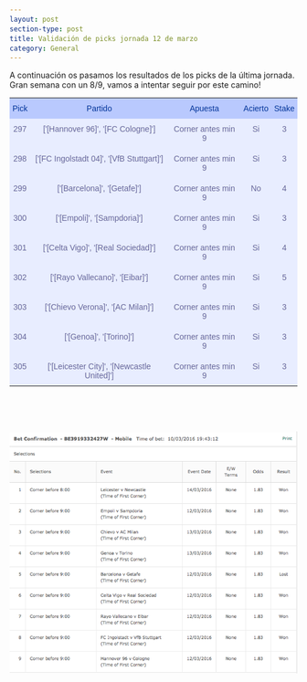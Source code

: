```yaml
---
layout: post
section-type: post
title: Validación de picks jornada 12 de marzo
category: General
---
```


A continuación os pasamos los resultados de los picks de la última jornada. Gran semana con un 8/9, vamos a intentar seguir por este camino!

<style type="text/css">
.tg  {border-collapse:collapse;border-spacing:0;border-color:#aabcfe;margin:0px auto;}
.tg td{font-family:Arial, sans-serif;font-size:14px;padding:10px 5px;border-style:solid;border-width:0px;overflow:hidden;word-break:normal;border-color:#aabcfe;color:#669;background-color:#e8edff;}
.tg th{font-family:Arial, sans-serif;font-size:14px;font-weight:normal;padding:10px 5px;border-style:solid;border-width:0px;overflow:hidden;word-break:normal;border-color:#aabcfe;color:#039;background-color:#b9c9fe;}
.tg .tg-baqh{text-align:center;vertical-align:top}
</style>
<table class="tg">
  <tr>
    <th class="tg-baqh">Pick</th>
    <th class="tg-baqh">Partido</th>
    <th class="tg-baqh">Apuesta</th>
    <th class="tg-baqh">Acierto</th>
    <th class="tg-baqh">Stake</th>
  </tr>
  <tr>
    <td class="tg-baqh">297</td>
    <td class="tg-baqh">['[Hannover 96]', '[FC Cologne]']</td>
    <td class="tg-baqh">Corner antes min 9</td>
    <td class="tg-baqh">Si</td>
    <td class="tg-baqh">3</td>
  </tr>
  <tr>
    <td class="tg-baqh">298</td>
    <td class="tg-baqh">['[FC Ingolstadt 04]', '[VfB Stuttgart]']</td>
    <td class="tg-baqh">Corner antes min 9</td>
    <td class="tg-baqh">Si</td>
    <td class="tg-baqh">3</td>
  </tr>
  <tr>
    <td class="tg-baqh">299</td>
    <td class="tg-baqh">['[Barcelona]', '[Getafe]']</td>
    <td class="tg-baqh">Corner antes min 9</td>
    <td class="tg-baqh">No</td>
    <td class="tg-baqh">4</td>
  </tr>
  <tr>
    <td class="tg-baqh">300</td>
    <td class="tg-baqh">['[Empoli]', '[Sampdoria]']</td>
    <td class="tg-baqh">Corner antes min 9</td>
    <td class="tg-baqh">Si</td>
    <td class="tg-baqh">3</td>
  </tr>
  <tr>
    <td class="tg-baqh">301</td>
    <td class="tg-baqh">['[Celta Vigo]', '[Real Sociedad]']</td>
    <td class="tg-baqh">Corner antes min 9</td>
    <td class="tg-baqh">Si</td>
    <td class="tg-baqh">4</td>
  </tr>
  <tr>
    <td class="tg-baqh">302</td>
    <td class="tg-baqh">['[Rayo Vallecano]', '[Eibar]']</td>
    <td class="tg-baqh">Corner antes min 9</td>
    <td class="tg-baqh">Si</td>
    <td class="tg-baqh">5</td>
  </tr>
  <tr>
    <td class="tg-baqh">303</td>
    <td class="tg-baqh">['[Chievo Verona]', '[AC Milan]']</td>
    <td class="tg-baqh">Corner antes min 9</td>
    <td class="tg-baqh">Si</td>
    <td class="tg-baqh">3</td>
  </tr>
  <tr>
    <td class="tg-baqh">304</td>
    <td class="tg-baqh">['[Genoa]', '[Torino]']</td>
    <td class="tg-baqh">Corner antes min 9</td>
    <td class="tg-baqh">Si</td>
    <td class="tg-baqh">3</td>
  </tr>
  <tr>
    <td class="tg-baqh">305</td>
    <td class="tg-baqh">['[Leicester City]', '[Newcastle United]']</td>
    <td class="tg-baqh">Corner antes min 9</td>
    <td class="tg-baqh">Si</td>
    <td class="tg-baqh">3</td>
  </tr>
</table>

<br><br><br>

![Stats](/img/pant_12mar.png)
